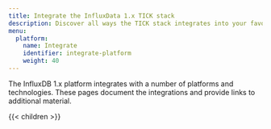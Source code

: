 ```yaml
---
title: Integrate the InfluxData 1.x TICK stack
description: Discover all ways the TICK stack integrates into your favorite projects.
menu:
  platform:
    name: Integrate
    identifier: integrate-platform
    weight: 40
---
```


The InfluxDB 1.x platform integrates with a number of platforms and technologies. These pages document the integrations and provide
links to additional material.

{{< children >}}
